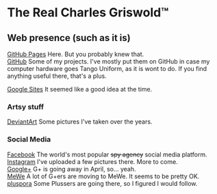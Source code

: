 The Real Charles Griswold&trade;
================================

## Web presence (such as it is)

[GitHub Pages](https://charlesgriswold.github.io/) Here. But you probably knew that.  
[GitHub](https://github.com/CharlesGriswold) Some of my projects. I've mostly put them on GitHub in case my computer hardware goes Tango Uniform, as it is wont to do. If you find anything useful there, that's a plus.

[Google Sites](https://sites.google.com/view/chkgrz/) It seemed like a good idea at the time.

### Artsy stuff

[DeviantArt](https://www.deviantart.com/charlesgriswold) Some pictures I've taken over the years.

### Social Media

[Facebook](https://www.facebook.com/CharlesWGriswold) The world's most popular ~~spy agency~~ social media platform.  
[Instagram](https://www.instagram.com/chkgrz/) I've uploaded a few pictures there. More to come.  
[Google+](https://plus.google.com/+CharlesGriswold) G+ is going away in April, so... yeah.  
[MeWe](https://mewe.com/i/charlesgriswold) A lot of G+ers are moving to MeWe. It seems to be pretty OK.  
[pluspora](https://pluspora.com/people/026e9000e17c0136ffd2005056264835) Some Plussers are going there, so I figured I would follow.

